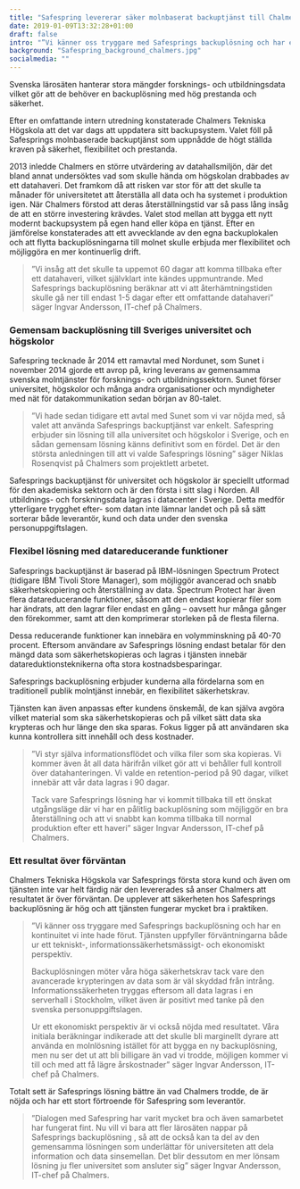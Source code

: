 ```yaml
---
title: "Safespring levererar säker molnbaserat backuptjänst till Chalmers"
date: 2019-01-09T13:32:28+01:00
draft: false
intro: "”Vi känner oss tryggare med Safesprings backuplösning och har en kontinuitet vi inte hade förut”"
background: "Safespring_background_chalmers.jpg"
socialmedia: ""
---
```


<div class="ingress"><p>Svenska lärosäten hanterar stora mängder forsknings- och utbildningsdata vilket gör att de behöver en backuplösning med hög prestanda och säkerhet.</p></div>

Efter en omfattande intern utredning konstaterade Chalmers Tekniska Högskola att det var dags att uppdatera sitt backupsystem. Valet föll på Safesprings molnbaserade backuptjänst som uppnådde de högt ställda kraven på säkerhet, flexibilitet och prestanda.

2013 inledde Chalmers en större utvärdering av datahallsmiljön, där det bland annat undersöktes vad som skulle hända om högskolan drabbades av ett datahaveri. Det framkom då att risken var stor för att det skulle ta månader för universitetet att återställa all data och ha systemet i produktion igen. När Chalmers förstod att deras återställningstid var så pass lång insåg de att en större investering krävdes. Valet stod mellan att bygga ett nytt modernt backupsystem på egen hand eller köpa en tjänst. Efter en jämförelse konstaterades att ett avvecklande av den egna backuplokalen och att flytta backuplösningarna till molnet skulle erbjuda mer flexibilitet och möjliggöra en mer kontinuerlig drift.

>”Vi insåg att det skulle ta uppemot 60 dagar att komma tillbaka efter ett datahaveri, vilket självklart inte kändes uppmuntrande. Med Safesprings backuplösning beräknar att vi att återhämtningstiden skulle gå ner till endast 1-5 dagar efter ett omfattande datahaveri” säger Ingvar Andersson, IT-chef på Chalmers.

### Gemensam backuplösning till Sveriges universitet och högskolor
Safespring tecknade år 2014 ett ramavtal med Nordunet, som Sunet i november 2014 gjorde ett avrop på, kring leverans av gemensamma svenska molntjänster för forsknings- och utbildningssektorn. Sunet förser universitet, högskolor och många andra organisationer och myndigheter med nät för datakommunikation sedan början av 80-talet.

>”Vi hade sedan tidigare ett avtal med Sunet som vi var nöjda med, så valet att använda Safesprings backuptjänst var enkelt. Safespring erbjuder sin lösning till alla universitet och högskolor i Sverige, och en sådan gemensam lösning känns definitivt som en fördel. Det är den största anledningen till att vi valde Safesprings lösning” säger Niklas Rosenqvist på Chalmers som projektlett arbetet.

Safesprings backuptjänst för universitet och högskolor är speciellt utformad för den akademiska sektorn och är den första i sitt slag i Norden. All utbildnings- och forskningsdata lagras i datacenter i Sverige. Detta medför ytterligare trygghet efter- som datan inte lämnar landet och på så sätt sorterar både leverantör, kund och data under den svenska personuppgiftslagen.

### Flexibel lösning med datareducerande funktioner
Safesprings backuptjänst är baserad på IBM-lösningen Spectrum Protect (tidigare IBM Tivoli Store Manager), som möjliggör avancerad och snabb säkerhetskopiering och återställning av data. Spectrum Protect har även flera datareducerande funktioner, såsom att den endast kopierar filer som har ändrats, att den lagrar filer endast en gång – oavsett hur många gånger den förekommer, samt att den komprimerar storleken på de flesta filerna.

Dessa reducerande funktioner kan innebära en volymminskning på 40-70 procent. Eftersom användare av Safesprings lösning endast betalar för den mängd data som säkerhetskopieras och lagras i tjänsten innebär datareduktionsteknikerna ofta stora kostnadsbesparingar.

Safesprings backuplösning erbjuder kunderna alla fördelarna som en traditionell publik molntjänst innebär, en flexibilitet säkerhetskrav.

Tjänsten kan även anpassas efter kundens önskemål, de kan själva avgöra vilket material som ska säkerhetskopieras och på vilket sätt data ska krypteras och hur länge den ska sparas. Fokus ligger på att användaren ska kunna kontrollera sitt innehåll och dess kostnader.

>”Vi styr själva informationsflödet och vilka filer som ska kopieras. Vi kommer även åt all data härifrån vilket gör att vi behåller full kontroll över datahanteringen. Vi valde en retention-period på 90 dagar, vilket innebär att vår data lagras i 90 dagar.
>
>Tack vare Safesprings lösning har vi kommit tillbaka till ett önskat utgångsläge där vi har en pålitlig backuplösning som möjliggör en bra återställning och att vi snabbt kan komma tillbaka till normal produktion efter ett haveri” säger Ingvar Andersson, IT-chef på Chalmers.

### Ett resultat över förväntan
Chalmers Tekniska Högskola var Safesprings första stora kund och även om tjänsten inte var helt färdig när den levererades så anser Chalmers att resultatet är över förväntan. De upplever att säkerheten hos Safesprings backuplösning är hög och att tjänsten fungerar mycket bra i praktiken.

>”Vi känner oss tryggare med Safesprings backuplösning och har en kontinuitet vi inte hade förut. Tjänsten uppfyller förväntningarna både ur ett tekniskt-, informationssäkerhetsmässigt- och ekonomiskt perspektiv.
>
>Backuplösningen möter våra höga säkerhetskrav tack vare den avancerade krypteringen av data som är väl skyddad från intrång. Informationssäkerheten tryggas eftersom all data lagras i en serverhall i Stockholm, vilket även är positivt med tanke på den svenska personuppgiftslagen.
>
>Ur ett ekonomiskt perspektiv är vi också nöjda med resultatet. Våra initiala beräkningar indikerade att det skulle bli marginellt dyrare att använda en molnlösning istället för att bygga en ny backuplösning, men nu ser det ut att bli billigare än vad vi trodde, möjligen kommer vi till och med att få lägre årskostnader” säger Ingvar Andersson, IT-chef på Chalmers.

Totalt sett är Safesprings lösning bättre än vad Chalmers trodde, de är nöjda och har ett stort förtroende för Safespring som leverantör.

>”Dialogen med Safespring har varit mycket bra och även samarbetet har fungerat fint. Nu vill vi bara att fler lärosäten nappar på Safesprings backuplösning , så att de också kan ta del av den gemensamma lösningen som underlättar för universiteten att dela information och data sinsemellan. Det blir dessutom en mer lönsam lösning ju fler universitet som ansluter sig” säger Ingvar Andersson, IT-chef på Chalmers.
